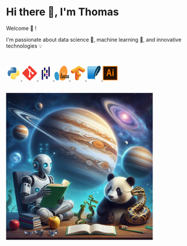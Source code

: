 # Hi there :wave:, I'm Thomas

Welcome :hugs: !
<br>

I'm passionate about data science :test_tube:, machine learning :robot:,  and innovative technologies :bulb:

<br>

<p align="left">
<a href="" target="_blank" rel="noreferrer">
<img src="img/python-original.svg" alt="python" width="40" height="40"/> </a>
<a href="" target="_blank" rel="noreferrer">
<img src="img/git-scm-icon.svg" alt="git" width="40" height="40"/> </a>
<a href="" target="_blank" rel="noreferrer">
<img src="img/pandas-original.svg" alt="pd" width="40" height="40"/> </a>
<a href="" target="_blank" rel="noreferrer">
<img src="img/Scikit_learn_logo_small.svg" alt="skl" width="40" height="40"/> </a>
<a href="" target="_blank" rel="noreferrer">
<img src="img/tensorflow-icon.svg" alt="tensorflow" width="40" height="40"/> </a>
<a href="" target="_blank" rel="noreferrer">
<img src="img/sqlite-icon.svg" alt="sql" width="40" height="40"/> </a>
<a href="" target="_blank" rel="noreferrer">
<img src="img/adobe_illustrator-icon.svg" alt="sql" width="40" height="40"/> </a>
</p>

<br>

<img src="img/dall_e-python-panda-jupyter-robot.jpg" width="400"/>
